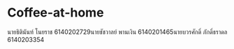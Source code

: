 # Coffee-at-home
นายธิตินันท์ โนยราช 6140202729นายชัชวาลย์ พานเงิน 6140201465นายบวรศักดิ์ ภักดิ์ธราดล 6140203354
